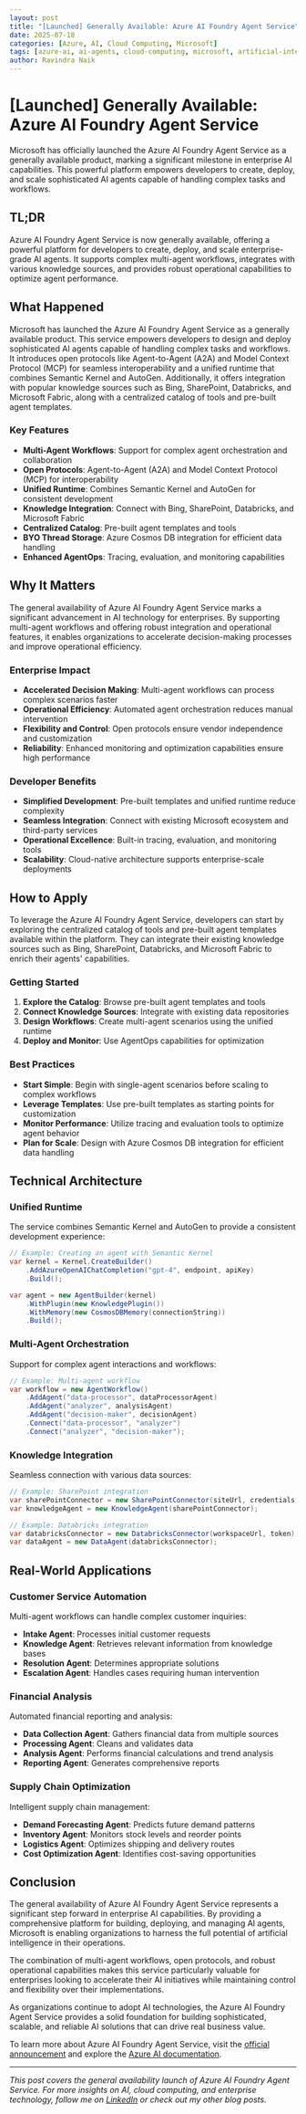 ```yaml
---
layout: post
title: "[Launched] Generally Available: Azure AI Foundry Agent Service"
date: 2025-07-18
categories: [Azure, AI, Cloud Computing, Microsoft]
tags: [azure-ai, ai-agents, cloud-computing, microsoft, artificial-intelligence, enterprise-ai, multi-agent-workflows]
author: Ravindra Naik
---
```


# [Launched] Generally Available: Azure AI Foundry Agent Service

Microsoft has officially launched the Azure AI Foundry Agent Service as a generally available product, marking a significant milestone in enterprise AI capabilities. This powerful platform empowers developers to create, deploy, and scale sophisticated AI agents capable of handling complex tasks and workflows.

## TL;DR

Azure AI Foundry Agent Service is now generally available, offering a powerful platform for developers to create, deploy, and scale enterprise-grade AI agents. It supports complex multi-agent workflows, integrates with various knowledge sources, and provides robust operational capabilities to optimize agent performance.

## What Happened

Microsoft has launched the Azure AI Foundry Agent Service as a generally available product. This service empowers developers to design and deploy sophisticated AI agents capable of handling complex tasks and workflows. It introduces open protocols like Agent-to-Agent (A2A) and Model Context Protocol (MCP) for seamless interoperability and a unified runtime that combines Semantic Kernel and AutoGen. Additionally, it offers integration with popular knowledge sources such as Bing, SharePoint, Databricks, and Microsoft Fabric, along with a centralized catalog of tools and pre-built agent templates.

### Key Features

- **Multi-Agent Workflows**: Support for complex agent orchestration and collaboration
- **Open Protocols**: Agent-to-Agent (A2A) and Model Context Protocol (MCP) for interoperability
- **Unified Runtime**: Combines Semantic Kernel and AutoGen for consistent development
- **Knowledge Integration**: Connect with Bing, SharePoint, Databricks, and Microsoft Fabric
- **Centralized Catalog**: Pre-built agent templates and tools
- **BYO Thread Storage**: Azure Cosmos DB integration for efficient data handling
- **Enhanced AgentOps**: Tracing, evaluation, and monitoring capabilities

## Why It Matters

The general availability of Azure AI Foundry Agent Service marks a significant advancement in AI technology for enterprises. By supporting multi-agent workflows and offering robust integration and operational features, it enables organizations to accelerate decision-making processes and improve operational efficiency.

### Enterprise Impact

- **Accelerated Decision Making**: Multi-agent workflows can process complex scenarios faster
- **Operational Efficiency**: Automated agent orchestration reduces manual intervention
- **Flexibility and Control**: Open protocols ensure vendor independence and customization
- **Reliability**: Enhanced monitoring and optimization capabilities ensure high performance

### Developer Benefits

- **Simplified Development**: Pre-built templates and unified runtime reduce complexity
- **Seamless Integration**: Connect with existing Microsoft ecosystem and third-party services
- **Operational Excellence**: Built-in tracing, evaluation, and monitoring tools
- **Scalability**: Cloud-native architecture supports enterprise-scale deployments

## How to Apply

To leverage the Azure AI Foundry Agent Service, developers can start by exploring the centralized catalog of tools and pre-built agent templates available within the platform. They can integrate their existing knowledge sources such as Bing, SharePoint, Databricks, and Microsoft Fabric to enrich their agents' capabilities.

### Getting Started

1. **Explore the Catalog**: Browse pre-built agent templates and tools
2. **Connect Knowledge Sources**: Integrate with existing data repositories
3. **Design Workflows**: Create multi-agent scenarios using the unified runtime
4. **Deploy and Monitor**: Use AgentOps capabilities for optimization

### Best Practices

- **Start Simple**: Begin with single-agent scenarios before scaling to complex workflows
- **Leverage Templates**: Use pre-built templates as starting points for customization
- **Monitor Performance**: Utilize tracing and evaluation tools to optimize agent behavior
- **Plan for Scale**: Design with Azure Cosmos DB integration for efficient data handling

## Technical Architecture

### Unified Runtime

The service combines Semantic Kernel and AutoGen to provide a consistent development experience:

```csharp
// Example: Creating an agent with Semantic Kernel
var kernel = Kernel.CreateBuilder()
    .AddAzureOpenAIChatCompletion("gpt-4", endpoint, apiKey)
    .Build();

var agent = new AgentBuilder(kernel)
    .WithPlugin(new KnowledgePlugin())
    .WithMemory(new CosmosDBMemory(connectionString))
    .Build();
```

### Multi-Agent Orchestration

Support for complex agent interactions and workflows:

```csharp
// Example: Multi-agent workflow
var workflow = new AgentWorkflow()
    .AddAgent("data-processor", dataProcessorAgent)
    .AddAgent("analyzer", analysisAgent)
    .AddAgent("decision-maker", decisionAgent)
    .Connect("data-processor", "analyzer")
    .Connect("analyzer", "decision-maker");
```

### Knowledge Integration

Seamless connection with various data sources:

```csharp
// Example: SharePoint integration
var sharePointConnector = new SharePointConnector(siteUrl, credentials);
var knowledgeAgent = new KnowledgeAgent(sharePointConnector);

// Example: Databricks integration
var databricksConnector = new DatabricksConnector(workspaceUrl, token);
var dataAgent = new DataAgent(databricksConnector);
```

## Real-World Applications

### Customer Service Automation

Multi-agent workflows can handle complex customer inquiries:

- **Intake Agent**: Processes initial customer requests
- **Knowledge Agent**: Retrieves relevant information from knowledge bases
- **Resolution Agent**: Determines appropriate solutions
- **Escalation Agent**: Handles cases requiring human intervention

### Financial Analysis

Automated financial reporting and analysis:

- **Data Collection Agent**: Gathers financial data from multiple sources
- **Processing Agent**: Cleans and validates data
- **Analysis Agent**: Performs financial calculations and trend analysis
- **Reporting Agent**: Generates comprehensive reports

### Supply Chain Optimization

Intelligent supply chain management:

- **Demand Forecasting Agent**: Predicts future demand patterns
- **Inventory Agent**: Monitors stock levels and reorder points
- **Logistics Agent**: Optimizes shipping and delivery routes
- **Cost Optimization Agent**: Identifies cost-saving opportunities

## Conclusion

The general availability of Azure AI Foundry Agent Service represents a significant step forward in enterprise AI capabilities. By providing a comprehensive platform for building, deploying, and managing AI agents, Microsoft is enabling organizations to harness the full potential of artificial intelligence in their operations.

The combination of multi-agent workflows, open protocols, and robust operational capabilities makes this service particularly valuable for enterprises looking to accelerate their AI initiatives while maintaining control and flexibility over their implementations.

As organizations continue to adopt AI technologies, the Azure AI Foundry Agent Service provides a solid foundation for building sophisticated, scalable, and reliable AI solutions that can drive real business value.

To learn more about Azure AI Foundry Agent Service, visit the [official announcement](https://azure.microsoft.com/en-us/updates?id=494654c) and explore the [Azure AI documentation](https://docs.microsoft.com/en-us/azure/ai-services/).

---

*This post covers the general availability launch of Azure AI Foundry Agent Service. For more insights on AI, cloud computing, and enterprise technology, follow me on [LinkedIn](https://www.linkedin.com/in/naik899/) or check out my other blog posts.* 